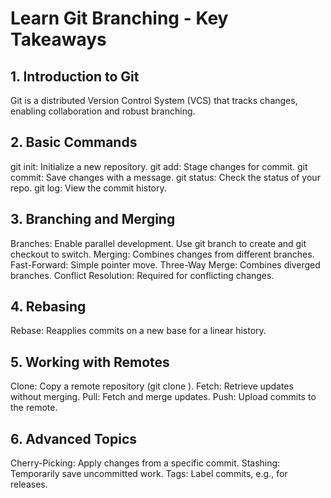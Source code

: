 # Learn Git Branching - Key Takeaways

## 1. Introduction to Git
Git is a distributed Version Control System (VCS) that tracks changes, enabling collaboration and robust branching.

## 2. Basic Commands
git init: Initialize a new repository.
git add: Stage changes for commit.
git commit: Save changes with a message.
git status: Check the status of your repo.
git log: View the commit history.

## 3. Branching and Merging
Branches: Enable parallel development. Use git branch <branch-name> to create and git checkout <branch-name> to switch.
Merging: Combines changes from different branches.
Fast-Forward: Simple pointer move.
Three-Way Merge: Combines diverged branches.
Conflict Resolution: Required for conflicting changes.

## 4. Rebasing
Rebase: Reapplies commits on a new base for a linear history.

## 5. Working with Remotes
Clone: Copy a remote repository (git clone <url>).
Fetch: Retrieve updates without merging.
Pull: Fetch and merge updates.
Push: Upload commits to the remote.

## 6. Advanced Topics
Cherry-Picking: Apply changes from a specific commit.
Stashing: Temporarily save uncommitted work.
Tags: Label commits, e.g., for releases.
